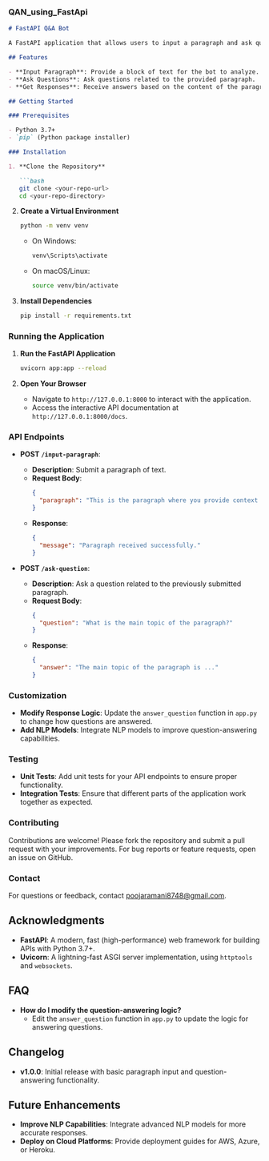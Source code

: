 
### QAN_using_FastApi

```markdown
# FastAPI Q&A Bot

A FastAPI application that allows users to input a paragraph and ask questions based on that paragraph. The bot responds with answers derived from the provided text using pre-defined logic or NLP models.

## Features

- **Input Paragraph**: Provide a block of text for the bot to analyze.
- **Ask Questions**: Ask questions related to the provided paragraph.
- **Get Responses**: Receive answers based on the content of the paragraph.

## Getting Started

### Prerequisites

- Python 3.7+
- `pip` (Python package installer)

### Installation

1. **Clone the Repository**

   ```bash
   git clone <your-repo-url>
   cd <your-repo-directory>
   ```

2. **Create a Virtual Environment**

   ```bash
   python -m venv venv
   ```

   - On Windows:
     ```bash
     venv\Scripts\activate
     ```
   - On macOS/Linux:
     ```bash
     source venv/bin/activate
     ```

3. **Install Dependencies**

   ```bash
   pip install -r requirements.txt
   ```

### Running the Application

1. **Run the FastAPI Application**

   ```bash
   uvicorn app:app --reload
   ```

2. **Open Your Browser**

   - Navigate to `http://127.0.0.1:8000` to interact with the application.
   - Access the interactive API documentation at `http://127.0.0.1:8000/docs`.

### API Endpoints

- **POST `/input-paragraph`**:
  - **Description**: Submit a paragraph of text.
  - **Request Body**:
    ```json
    {
      "paragraph": "This is the paragraph where you provide context for the Q&A."
    }
    ```
  - **Response**:
    ```json
    {
      "message": "Paragraph received successfully."
    }
    ```

- **POST `/ask-question`**:
  - **Description**: Ask a question related to the previously submitted paragraph.
  - **Request Body**:
    ```json
    {
      "question": "What is the main topic of the paragraph?"
    }
    ```
  - **Response**:
    ```json
    {
      "answer": "The main topic of the paragraph is ..."
    }
    ```

### Customization

- **Modify Response Logic**: Update the `answer_question` function in `app.py` to change how questions are answered.
- **Add NLP Models**: Integrate NLP models to improve question-answering capabilities.

### Testing

- **Unit Tests**: Add unit tests for your API endpoints to ensure proper functionality.
- **Integration Tests**: Ensure that different parts of the application work together as expected.

### Contributing

Contributions are welcome! Please fork the repository and submit a pull request with your improvements. For bug reports or feature requests, open an issue on GitHub.

### Contact

For questions or feedback, contact poojaramani8748@gmail.com.

## Acknowledgments

- **FastAPI**: A modern, fast (high-performance) web framework for building APIs with Python 3.7+.
- **Uvicorn**: A lightning-fast ASGI server implementation, using `httptools` and `websockets`.

## FAQ

- **How do I modify the question-answering logic?**
  - Edit the `answer_question` function in `app.py` to update the logic for answering questions.

## Changelog

- **v1.0.0**: Initial release with basic paragraph input and question-answering functionality.

## Future Enhancements

- **Improve NLP Capabilities**: Integrate advanced NLP models for more accurate responses.
- **Deploy on Cloud Platforms**: Provide deployment guides for AWS, Azure, or Heroku.

```
